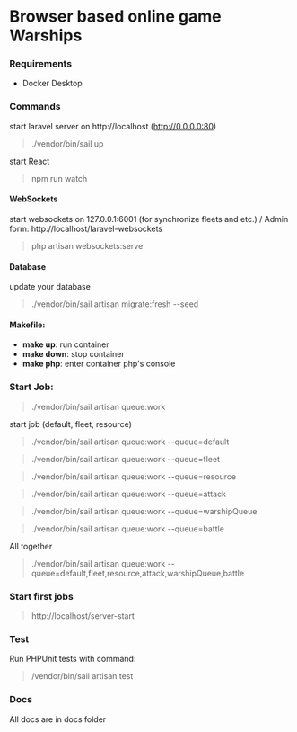 # Browser based online game Warships

### Requirements
- Docker Desktop

### Commands
start laravel server on http://localhost (http://0.0.0.0:80)
> ./vendor/bin/sail up

start React
> npm run watch


#### WebSockets
start websockets on 127.0.0.1:6001 (for synchronize fleets and etc.) / Admin form: http://localhost/laravel-websockets
> php artisan websockets:serve

#### Database
update your database
> ./vendor/bin/sail artisan migrate:fresh --seed

#### Makefile:

- **make up**: run container
- **make down**: stop container
- **make php**: enter container php's console

### Start Job:
> ./vendor/bin/sail artisan queue:work

start job (default, fleet, resource)
> ./vendor/bin/sail artisan queue:work --queue=default

> ./vendor/bin/sail artisan queue:work --queue=fleet

> ./vendor/bin/sail artisan queue:work --queue=resource

> ./vendor/bin/sail artisan queue:work --queue=attack

> ./vendor/bin/sail artisan queue:work --queue=warshipQueue

> ./vendor/bin/sail artisan queue:work --queue=battle

All together
> ./vendor/bin/sail artisan queue:work --queue=default,fleet,resource,attack,warshipQueue,battle

### Start first jobs
> http://localhost/server-start

### Test

Run PHPUnit tests with command:
> /vendor/bin/sail artisan test

### Docs

All docs are in docs folder
